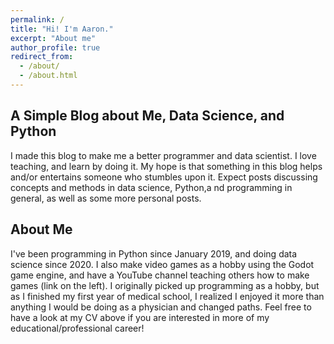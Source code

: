 ```yaml
---
permalink: /
title: "Hi! I'm Aaron."
excerpt: "About me"
author_profile: true
redirect_from: 
  - /about/
  - /about.html
---
```

## A Simple Blog about Me, Data Science, and Python
I made this blog to make me a better programmer and data scientist. I love teaching, and learn by doing it. My hope is that something in this blog helps and/or entertains someone who stumbles upon it. Expect posts discussing concepts and methods in data science, Python,a nd programming in general, as well as some more personal posts.
## About Me
I've been programming in Python since January 2019, and doing data science since 2020. I also make video games as a hobby using the Godot game engine, and have a YouTube channel teaching others how to make games (link on the left). I originally picked up programming as a hobby, but as I finished my first year of medical school, I realized I enjoyed it more than anything I would be doing as a physician and changed paths. Feel free to have a look at my CV above if you are interested in more of my educational/professional career!